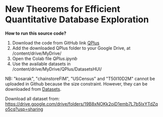 # New Theorems for Efficient Quantitative Database Exploration


**How to run this source code?**
1. Download the code from GitHub link [QPlus](https://github.com/laminediopbsf/NT4QPlus)
2. Add the downloaded QPlus folder to your Google Drive, at /content/drive/MyDrive/
3. Open the Colab file *QPlus.ipynb*
4. Use the available datasets in /content/drive/MyDrive/QPlus/DatasetsHUI/


NB: "kosarak", "chainstoreFIM", "USCensus" and "T50I10D2M" cannot be uploaded in Github because the size constraint. However, they can be downloaded from [Datasets](https://drive.google.com/drive/folders/19B8xNOKk2oiD1emb7L7b5IxYTdZqo5cq?usp=sharing).

Download all dataset from: https://drive.google.com/drive/folders/19B8xNOKk2oiD1emb7L7b5IxYTdZqo5cq?usp=sharing
